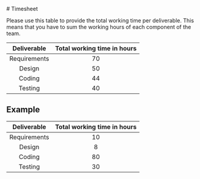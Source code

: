 ﻿﻿﻿﻿﻿﻿# TimesheetPlease use this table to provide the total working time per deliverable. This means that you have to sum the working hours of each component of the team.| Deliverable | Total working time in hours ||:-----------:|:------------------:||Requirements|70 ||Design |50 ||Coding |44 ||Testing | 40 |## Example| Deliverable | Total working time in hours ||:-----------:|:------------------:||Requirements| 10 ||Design | 8 ||Coding | 80 ||Testing | 30 |